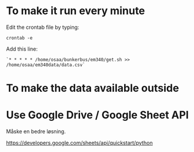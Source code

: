 # To make it run every minute

Edit the crontab file by typing:

    crontab -e

Add this line:

    `* * * * * /home/osaa/bunkerbus/em340/get.sh >> /home/osaa/em340data/data.csv`

# To make the data available outside


# Use Google Drive / Google Sheet API

Måske en bedre løsning.

https://developers.google.com/sheets/api/quickstart/python

